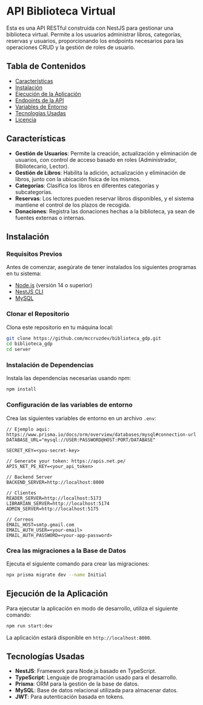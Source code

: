 # API Biblioteca Virtual

Esta es una API RESTful construida con NestJS para gestionar una biblioteca virtual. Permite a los usuarios administrar libros, categorías, reservas y usuarios, proporcionando los endpoints necesarios para las operaciones CRUD y la gestión de roles de usuario.

## Tabla de Contenidos

- [Características](#características)
- [Instalación](#instalación)
- [Ejecución de la Aplicación](#ejecución-de-la-aplicación)
- [Endpoints de la API](#endpoints-de-la-api)
- [Variables de Entorno](#variables-de-entorno)
- [Tecnologías Usadas](#tecnologías-usadas)
- [Licencia](#licencia)

## Características

- **Gestión de Usuarios**: Permite la creación, actualización y eliminación de usuarios, con control de acceso basado en roles (Administrador, Bibliotecario, Lector).
- **Gestión de Libros**: Habilita la adición, actualización y eliminación de libros, junto con la ubicación física de los mismos.
- **Categorías**: Clasifica los libros en diferentes categorías y subcategorías.
- **Reservas**: Los lectores pueden reservar libros disponibles, y el sistema mantiene el control de los plazos de recogida.
- **Donaciones**: Registra las donaciones hechas a la biblioteca, ya sean de fuentes externas o internas.

## Instalación

### Requisitos Previos

Antes de comenzar, asegúrate de tener instalados los siguientes programas en tu sistema:

- [Node.js](https://nodejs.org/en/) (versión 14 o superior)
- [NestJS CLI](https://docs.nestjs.com/cli/overview)
- [MySQL](https://www.mysql.com/)

### Clonar el Repositorio

Clona este repositorio en tu máquina local:

```bash
git clone https://github.com/mccruzdev/biblioteca_gdp.git
cd biblioteca_gdp
cd server
```

### Instalación de Dependencias

Instala las dependencias necesarias usando npm:

```bash
npm install
```

### Configuración de las variables de entorno

Crea las siguientes variables de entorno en un archivo `.env`:

```
// Ejemplo aqui: https://www.prisma.io/docs/orm/overview/databases/mysql#connection-url
DATABASE_URL="mysql://USER:PASSWORD@HOST:PORT/DATABASE"

SECRET_KEY=<you-secret-key>

// Generate your token: https://apis.net.pe/
APIS_NET_PE_KEY=<your_api_token>

// Backend Server
BACKEND_SERVER=http://localhost:8000

// Clientes
READER_SERVER=http://localhost:5173
LIBRARIAN_SERVER=http://localhost:5174
ADMIN_SERVER=http://localhost:5175

// Correos
EMAIL_HOST=smtp.gmail.com
EMAIL_AUTH_USER=<your-email>
EMAIL_AUTH_PASSWORD=<your-app-password>
```

### Crea las migraciones a la Base de Datos

Ejecuta el siguiente comando para crear las migraciones:

```bash
npx prisma migrate dev --name Initial
```

## Ejecución de la Aplicación

Para ejecutar la aplicación en modo de desarrollo, utiliza el siguiente comando:

```bash
npm run start:dev
```

La aplicación estará disponible en `http://localhost:8000`.

<!-- ## Endpoints de la API

### Usuarios

- `GET /users`: Lista todos los usuarios.
- `POST /users`: Crea un nuevo usuario.
- `GET /users/:id`: Obtiene un usuario por su ID.
- `PUT /users/:id`: Actualiza los datos de un usuario.
- `DELETE /users/:id`: Elimina un usuario.

### Libros

- `GET /books`: Lista todos los libros.
- `POST /books`: Añade un nuevo libro.
- `GET /books/:id`: Obtiene un libro por su ID.
- `PUT /books/:id`: Actualiza la información de un libro.
- `DELETE /books/:id`: Elimina un libro.

### Categorías

- `GET /categories`: Lista todas las categorías.
- `POST /categories`: Añade una nueva categoría.
- `PUT /categories/:id`: Actualiza una categoría.
- `DELETE /categories/:id`: Elimina una categoría.

### Reservas

- `POST /reservations`: Reserva un libro.
- `GET /reservations/:id`: Obtiene los detalles de una reserva.
- `PUT /reservations/:id`: Actualiza el estado de una reserva.
- `DELETE /reservations/:id`: Cancela una reserva. -->

## Tecnologías Usadas

- **NestJS**: Framework para Node.js basado en TypeScript.
- **TypeScript**: Lenguaje de programación usado para el desarrollo.
- **Prisma**: ORM para la gestión de la base de datos.
- **MySQL**: Base de datos relacional utilizada para almacenar datos.
- **JWT**: Para autenticación basada en tokens.
